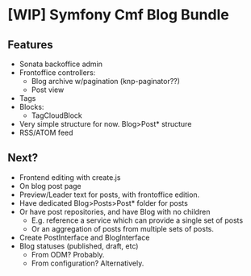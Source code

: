 [WIP] Symfony Cmf Blog Bundle
=============================

Features
--------

- Sonata backoffice admin
- Frontoffice controllers:
  - Blog archive w/pagination (knp-paginator??)
  - Post view
- Tags
- Blocks:
  - TagCloudBlock
- Very simple structure for now. Blog>Post* structure
- RSS/ATOM feed

Next?
-----

 - Frontend editing with create.js
  - On blog post page
 - Preview/Leader text for posts, with frontoffice edition.
 - Have dedicated Blog>Posts>Post* folder for posts
 - Or have post repositories, and have Blog with no children
   - E.g. reference a service which can provide a single set of posts
   - Or an aggregation of posts from multiple sets of posts.
 - Create PostInterface and BlogInterface
 - Blog statuses (published, draft, etc)
   - From ODM? Probably.
   - From configuration? Alternatively.
